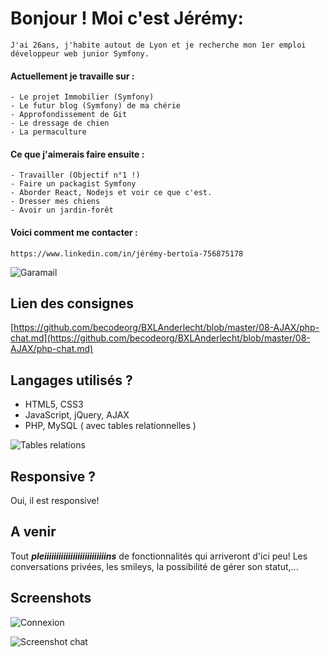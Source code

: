 # Bonjour ! Moi c'est Jérémy:
    J'ai 26ans, j'habite autout de Lyon et je recherche mon 1er emploi développeur web junior Symfony.

#### Actuellement je travaille sur :
    - Le projet Immobilier (Symfony)
    - Le futur blog (Symfony) de ma chérie
    - Approfondissement de Git
    - Le dressage de chien
    - La permaculture

#### Ce que j'aimerais faire ensuite :
    - Travailler (Objectif n°1 !)
    - Faire un packagist Symfony
    - Aborder React, Nodejs et voir ce que c'est.
    - Dresser mes chiens
    - Avoir un jardin-forêt


#### Voici comment me contacter : 
    https://www.linkedin.com/in/jérémy-bertoïa-756875178




![Garamail](https://i.imgur.com/eidoyp4.png)

## Lien des consignes
[https://github.com/becodeorg/BXLAnderlecht/blob/master/08-AJAX/php-chat.md](https://github.com/becodeorg/BXLAnderlecht/blob/master/08-AJAX/php-chat.md)

## Langages utilisés ?

+ HTML5, CSS3
+ JavaScript, jQuery, AJAX
+ PHP, MySQL ( avec tables relationnelles )

![Tables relations](https://i.imgur.com/GYTttJ5.png)

## Responsive ?

Oui, il est responsive!

## A venir

Tout _**pleiiiiiiiiiiiiiiiiiiiiiiiiiins**_ de fonctionnalités qui arriveront d'ici peu! Les conversations privées, les smileys, la possibilité de gérer son statut,... 

## Screenshots 

![Connexion](https://i.imgur.com/BxP73v9.png)

![Screenshot chat](https://i.imgur.com/AyQYan5.png)